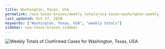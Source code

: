 ```yaml
---
title: Washington, Texas, USA
permalink: /usa-texas-brazos/weekly_totals/usa-texas-washington-weekly_totals.html
last_updated: Oct 27, 2020
keywords: ["Washington, Texas, USA", "weekly totals"]
sidebar: usa-texas-brazos_sidebar
---
```


![Weekly Totals of Confirmed Cases for Washington, Texas, USA](/covid_tracker/images/graphs/usa-texas-washington-weekly_totals_graph.png)
